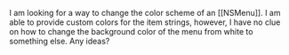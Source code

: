 I am looking for a way to change the color scheme of an [[NSMenu]]. I am able to provide custom colors for the item strings, however, I have no clue on how to change the background color of the menu from white to something else. Any ideas?
